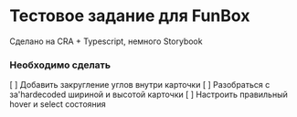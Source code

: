 # Тестовое задание для FunBox

Сделано на CRA + Typescript, немного Storybook

### Необходимо сделать

[ ] Добавить закругление углов внутри карточки
[ ] Разобраться с за'hardecoded шириной и высотой карточки
[ ] Настроить правильный hover и select состояния
